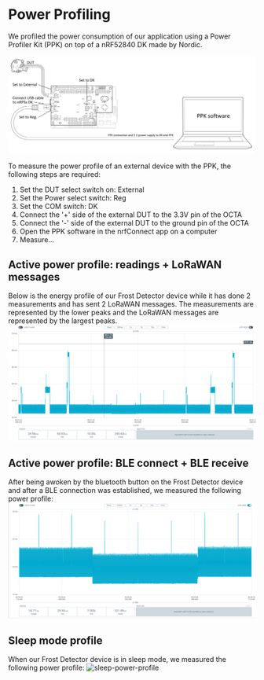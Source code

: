 # Power Profiling
We profiled the power consumption of our application using a Power Profiler Kit (PPK) on top of a nRF52840 DK made by Nordic. 

![](https://github.com/TissieVA/IoT-Project/blob/master/Project/Wiki-Docs/images/ext_hw_dk_jlink.jpg)

To measure the power profile of an external device with the PPK, the following steps are required:
1. Set the DUT select switch on: External
2. Set the Power select switch: Reg
3. Set the COM switch: DK 
4. Connect the '+' side of the external DUT to the 3.3V pin of the OCTA
5. Connect the '-' side of the external DUT to the ground pin of the OCTA
6. Open the PPK software in the nrfConnect app on a computer
7. Measure...

## Active power profile: readings + LoRaWAN messages
Below is the energy profile of our Frost Detector device while it has done 2 measurements and has sent 2 LoRaWAN messages. The measurements are represented by the lower peaks and the LoRaWAN messages are represented by the largest peaks.
![active-power-profile](https://github.com/TissieVA/IoT-Project/blob/master/Project/Wiki-Docs/images/active-profile-lorawan+reading.PNG)

## Active power profile: BLE connect + BLE receive
After being awoken by the bluetooth button on the Frost Detector device and after a BLE connection was established, we measured the following power profile:
![active-2-power-profile](https://github.com/TissieVA/IoT-Project/blob/master/Project/Wiki-Docs/images/sleep-profile.PNG)

## Sleep mode profile
When our Frost Detector device is in sleep mode, we measured the following power profile:
![sleep-power-profile]()